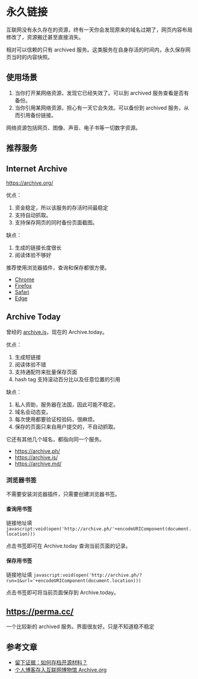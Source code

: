 # 永久链接

互联网没有永久存在的资源，终有一天你会发现原来的域名过期了，网页内容布局修改了，资源搬迁甚至直接消失。

相对可以信赖的只有 archived 服务。这类服务在自身存活的时间内，永久保存网页当时的内容快照。

## 使用场景

1. 当你打开某网络资源，发现它已经失效了。可以到 archived 服务查看是否有备份。
2. 当你引用某网络资源，担心有一天它会失效。可以备份到 archived 服务，从而引用备份链接。

网络资源包括网页、图像、声音、电子书等一切数字资源。

## 推荐服务

## Internet Archive

https://archive.org/

优点：

1. 资金稳定，所以该服务的存活时间最稳定
2. 支持自动抓取。
3. 支持保存网页的同时备份页面截图。

缺点：

1. 生成的链接长度很长
2. 阅读体验不够好

推荐使用浏览器插件，查询和保存都很方便。

- [Chrome](https://chrome.google.com/webstore/detail/wayback-machine/fpnmgdkabkmnadcjpehmlllkndpkmiak)
- [Firefox](https://addons.mozilla.org/en-US/firefox/addon/wayback-machine_new/)
- [Safari](https://apps.apple.com/us/app/wayback-machine/id1472432422)
- [Edge](https://microsoftedge.microsoft.com/addons/detail/wayback-machine/kjmickeoogghaimmomagaghnogelpcpn)

## Archive Today

曾经的 [archive.is](https://www.wikiwand.com/zh/Archive.is)，现在的 Archive.today。

优点：

1. 生成短链接
2. 阅读体验不错
3. 支持通配符来批量保存页面
4. hash tag 支持滚动百分比以及任意位置的引用

缺点：

1. 私人资助，服务器在法国，因此可能不稳定。
2. 域名会动态变。
3. 每次使用都要验证校验码，很麻烦。
4. 保存的页面只来自用户提交的，不自动抓取。

它还有其他几个域名，都指向同一个服务。

- https://archive.ph/
- https://archive.is/
- https://archive.md/

### 浏览器书签

不需要安装浏览器插件，只需要创建浏览器书签。

#### 查询用书签

链接地址填 `javascript:void(open('http://archive.ph/'+encodeURIComponent(document.location)))`

点击书签即可在 Archive.today 查询当前页面的记录。

#### 保存用书签

链接地址填 `javascript:void(open('http://archive.ph/?run=1&url='+encodeURIComponent(document.location)))`

点击书签即可将当前页面保存到 Archive.today。

## https://perma.cc/

一个比较新的 archived 服务。界面很友好。只是不知道稳不稳定

## 参考文章

- [留下证据：如何存档开源材料？](https://archive.ph/yuVm7)
- [个人博客存入互联网博物馆 Archive.org](https://archive.ph/9fgTy)
